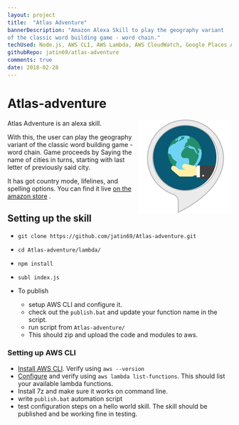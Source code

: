 ```yaml
---
layout: project
title:  "Atlas Adventure"
bannerDescription: "Amazon Alexa Skill to play the geography variant 
of the classic word building game - word chain."
techUsed: Node.js, AWS CLI, AWS Lambda, AWS CloudWatch, Google Places API
githubRepo: jatin69/atlas-adventure
comments: true
date: 2018-02-28
---
```


# Atlas-adventure

<img align="right" src="https://raw.githubusercontent.com/jatin69/Atlas-adventure/master/skill-icon/skill-icon.png">
Atlas Adventure is an alexa skill. 

With this, the user can play the geography variant of the classic word building game - word chain.
Game proceeds by Saying the name of cities in turns, starting with last letter of previously said city. 

It has got country mode, lifelines, and spelling options. 
You can find it live <a href="https://www.amazon.com/Jatin-Rohilla-Atlas-Adventure/dp/B079R8DTBV/">on the amazon store</a> .


## Setting up the skill

- `git clone https://github.com/jatin69/Atlas-adventure.git`
- `cd Atlas-adventure/lambda/`
- `npm install`
- `subl index.js`

- To publish
	- setup AWS CLI and configure it. 
	- check out the `publish.bat` and update your function name in the script.
	- run script from `Atlas-adventure/`
	- This should zip and upload the code and modules to aws.

### Setting up AWS CLI

- [Install AWS CLI](https://docs.aws.amazon.com/cli/latest/userguide/installing.html). Verify using `aws --version`
- [Configure](https://developer.amazon.com/blogs/post/Tx1UE9W1NQ0GYII/publishing-your-skill-code-to-lambda-via-the-command-line-interface) and verify using `aws lambda list-functions`. This should list your available lambda functions.
- Install 7z and make sure it works on command line.
- write `publish.bat` automation script
- test configuration steps on a hello world skill. The skill should be published and be working fine in testing.
